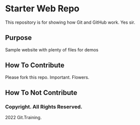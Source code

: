 # Starter Web Repo

This repository is for showing how Git and GitHub work. Yes sir. 

## Purpose

Sample website with plenty of files for demos

## How To Contribute

Please fork this repo. Important. Flowers.

## How To Not Contribute

### Copyright. All Rights Reserved.

2022 Git.Training.